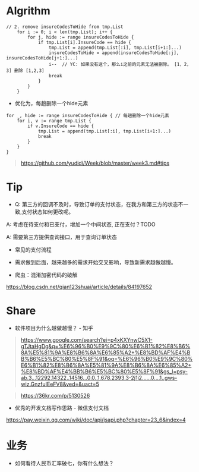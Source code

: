 
# Algrithm

```
// 2. remove insureCodesToHide from tmp.List
	for i := 0; i < len(tmp.List); i++ {
		for j, hide := range insureCodesToHide {
			if tmp.List[i].InsureCode == hide {
				tmp.List = append(tmp.List[:i], tmp.List[i+1:]...)
				insureCodesToHide = append(insureCodesToHide[:j], insureCodesToHide[j+1:]...)
				i--  // YC: 如果没有这个，那么i之前的元素无法被删除。 [1，2，3] 删除 [1,2,3]
				break
			}
		}
	}
```

* 优化为，每趟删除一个hide元素
```
for _, hide := range insureCodesToHide { // 每趟删除一个hide元素
	for i, v := range tmp.List {
		if v.InsureCode == hide {
			tmp.List = append(tmp.List[:i], tmp.List[i+1:]...)
			break
		}
	}
}
```

> https://github.com/yudidi/Week/blob/master/week3.md#tips

# Tip

* Q: 第三方的回调不及时，导致订单的支付状态，在我方和第三方的状态不一致,支付状态如何更改呢。

A: 考虑在待支付和已支付，增加一个中间状态, 正在支付？TODO

A: 需要第三方提供查询接口，用于查询订单状态


* 常见的支付流程


* 需求做到后面，越来越多的需求开始交叉影响，导致新需求越做越慢。

* 爬虫：混淆加密代码的破解

https://blog.csdn.net/qian123shuai/article/details/84197652

# Share

* 软件项目为什么越做越慢？ - 知乎

> https://www.google.com/search?ei=p4xKXYnwC5X1-gTJtaHgDg&q=%E6%96%B0%E9%9C%80%E6%B1%82%E8%B6%8A%E5%81%9A%E8%B6%8A%E6%85%A2+%E8%BD%AF%E4%BB%B6%E5%BC%80%E5%8F%91&oq=%E6%96%B0%E9%9C%80%E6%B1%82%E8%B6%8A%E5%81%9A%E8%B6%8A%E6%85%A2+%E8%BD%AF%E4%BB%B6%E5%BC%80%E5%8F%91&gs_l=psy-ab.3...12292.14322..14516...0.0..1.678.2393.3-2j1j2......0....1..gws-wiz.GnzfuIEeFV8&ved=&uact=5

> https://36kr.com/p/5130526

* 优秀的开发文档写作思路 - 微信支付文档

https://pay.weixin.qq.com/wiki/doc/api/jsapi.php?chapter=23_6&index=4

# 业务

* 如何看待人民币汇率破七，你有什么想法？

